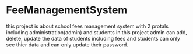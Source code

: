 # FeeManagementSystem
this project is about school fees management system with 2 protals including administration(admin) and students
in this project admin can add, delete, update the data of students including fees and students can only see thier data and can only update their password.
